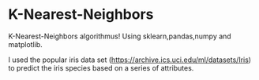 # K-Nearest-Neighbors

K-Nearest-Neighbors algorithmus! Using sklearn,pandas,numpy and matplotlib.

I used the popular iris data set (https://archive.ics.uci.edu/ml/datasets/Iris) to predict the iris species based on a series of attributes.
